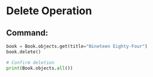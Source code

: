 # Delete Operation

## Command:
```python
book = Book.objects.get(title="Nineteen Eighty-Four")
book.delete()

# Confirm deletion
print(Book.objects.all())
